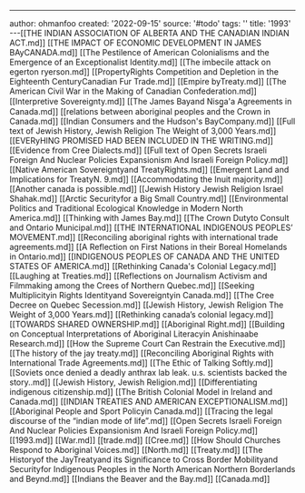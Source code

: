 ---
author: ohmanfoo
created: '2022-09-15'
source: '#todo'
tags: ''
title: '1993'
---[[THE INDIAN ASSOCIATION OF ALBERTA AND THE CANADIAN INDIAN ACT.md]]
[[THE IMPACT OF ECONOMIC DEVELOPMENT IN JAMES BAyCANADA.md]]
[[The Pestilence of American Colonialisms and the Emergence of an Exceptionalist Identity.md]]
[[The imbecile attack on egerton ryerson.md]]
[[PropertyRights Competition and Depletion in the Eighteenth CenturyCanadian Fur Trade.md]]
[[Empire byTreaty.md]]
[[The American Civil War in the Making of Canadian Confederation.md]]
[[Interpretive Sovereignty.md]]
[[The James Bayand Nisg̲a'a Agreements in Canada.md]]
[[relations between aboriginal peoples and the Crown in Canada.md]]
[[Indian Consumers and the Hudson's BayCompany.md]]
[[Full text of Jewish History, Jewish Religion The Weight of 3,000 Years.md]]
[[EVERyHING PROMISED HAD BEEN INCLUDED IN THE WRITING.md]]
[[Evidence from Cree Dialects.md]]
[[Full text of Open Secrets Israeli Foreign And Nuclear Policies Expansionism And Israeli Foreign Policy.md]]
[[Native American Sovereigntyand TreatyRights.md]]
[[Emergent Land and Implications for TreatyN. 9.md]]
[[Accommodating the Inuit majority.md]]
[[Another canada is possible.md]]
[[Jewish History Jewish Religion Israel Shahak.md]]
[[Arctic Securityfor a Big Small Country.md]]
[[Environmental Politics and Traditional Ecological Knowledge in Modern North America.md]]
[[Thinking with James Bay.md]]
[[The Crown Dutyto Consult and Ontario Municipal.md]]
[[THE INTERNATIONAL INDIGENOUS PEOPLES’ MOVEMENT.md]]
[[Reconciling aboriginal rights with international trade agreements.md]]
[[A Reflection on First Nations in their Boreal Homelands in Ontario.md]]
[[INDIGENOUS PEOPLES OF CANADA AND THE UNITED STATES OF AMERICA.md]]
[[Rethinking Canada's Colonial Legacy.md]]
[[Laughing at Treaties.md]]
[[Reflections on Journalism Activism and Filmmaking among the Crees of Northern Quebec.md]]
[[Seeking Multiplicityin Rights Identityand Sovereigntyin Canada.md]]
[[The Cree Decree on Quebec Secession.md]]
[[Jewish History, Jewish Religion The Weight of 3,000 Years.md]]
[[Rethinking canada’s colonial legacy.md]]
[[TOWARDS SHARED OWNERSHIP.md]]
[[Aboriginal Right.md]]
[[Building on Conceptual Interpretations of Aboriginal Literacyin Anishinaabe Research.md]]
[[How the Supreme Court Can Restrain the Executive.md]]
[[The history of the jay treaty.md]]
[[Reconciling Aboriginal Rights with International Trade Agreements.md]]
[[The Ethic of Talking Softly.md]]
[[Soviets once denied a deadly anthrax lab leak. u.s. scientists backed the story..md]]
[[Jewish History, Jewish Religion.md]]
[[Differentiating indigenous citizenship.md]]
[[The British Colonial Model in Ireland and Canada.md]]
[[INDIAN TREATIES AND AMERICAN EXCEPTIONALISM.md]]
[[Aboriginal People and Sport Policyin Canada.md]]
[[Tracing the legal discourse of the “indian mode of life”.md]]
[[Open Secrets Israeli Foreign And Nuclear Policies Expansionism And Israeli Foreign Policy.md]]
[[1993.md]]
[[War.md]]
[[trade.md]]
[[Cree.md]]
[[How Should Churches Respond to Aboriginal Voices.md]]
[[North.md]]
[[Treaty.md]]
[[The Historyof the JayTreatyand its Significance to Cross Border Mobilityand Securityfor Indigenous Peoples in the North American Northern Borderlands and Beynd.md]]
[[Indians the Beaver and the Bay.md]]
[[Canada.md]]
